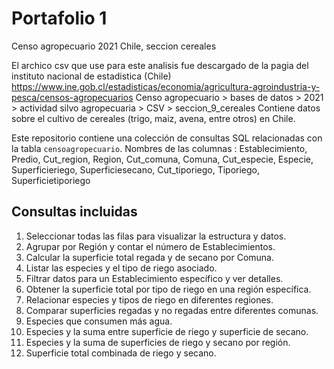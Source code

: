 # Portafolio 1

Censo agropecuario 2021 Chile, seccion cereales

El archico csv que use para este analisis fue descargado de la pagia del instituto nacional de estadistica (Chile)
https://www.ine.gob.cl/estadisticas/economia/agricultura-agroindustria-y-pesca/censos-agropecuarios
Censo agropecuario > bases de datos > 2021 > actividad silvo agropecuaria > CSV > seccion_9_cereales
Contiene datos sobre el cultivo de cereales (trigo, maiz, avena, entre otros) en Chile.
 
Este repositorio contiene una colección de consultas SQL relacionadas con la tabla `censoagropecuario`. 
Nombres de las columnas :
Establecimiento, Predio, Cut_region, Region, Cut_comuna, Comuna, Cut_especie, Especie, Superficieriego, Superficiesecano, Cut_tiporiego, Tiporiego, Superficietiporiego
## Consultas incluidas

1. Seleccionar todas las filas para visualizar la estructura y datos.
2. Agrupar por Región y contar el número de Establecimientos.
3. Calcular la superficie total regada y de secano por Comuna.
4. Listar las especies y el tipo de riego asociado.
5. Filtrar datos para un Establecimiento específico y ver detalles.
6. Obtener la superficie total por tipo de riego en una región específica.
7. Relacionar especies y tipos de riego en diferentes regiones.
8. Comparar superficies regadas y no regadas entre diferentes comunas.
9. Especies que consumen más agua.
10. Especies y la suma entre superficie de riego y superficie de secano.
11. Especies y la suma de superficies de riego y secano por región.
12. Superficie total combinada de riego y secano.
